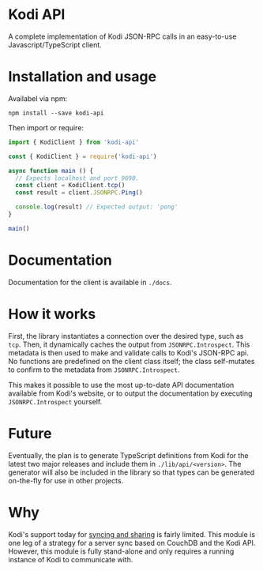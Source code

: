# Kodi API

A complete implementation of Kodi JSON-RPC calls in an easy-to-use Javascript/TypeScript client.

# Installation and usage

Availabel via npm:

```shell
npm install --save kodi-api
```

Then import or require:

```typescript
import { KodiClient } from 'kodi-api'
```

```javascript
const { KodiClient } = require('kodi-api')

async function main () {
  // Expects localhost and port 9090.
  const client = KodiClient.tcp()
  const result = client.JSONRPC.Ping()

  console.log(result) // Expected output: 'pong'
}

main()
```

# Documentation

Documentation for the client is available in `./docs`.

# How it works

First, the library instantiates a connection over the desired type, such as `tcp`. Then, it dynamically caches the output from `JSONRPC.Introspect`. This metadata is then used to make and validate calls to Kodi's JSON-RPC api. No functions are predefined on the client class itself; the class self-mutates to confirm to the metadata from `JSONRPC.Introspect`.

This makes it possible to use the most up-to-date API documentation available from Kodi's website, or to output the documentation by executing `JSONRPC.Introspect` yourself.

# Future

Eventually, the plan is to generate TypeScript definitions from Kodi for the latest two major releases and include them in `./lib/api/<version>`. The generator will also be included in the library so that types can be generated on-the-fly for use in other projects.

# Why

Kodi's support today for [syncing and sharing](https://kodi.wiki/view/Syncing_and_sharing) is fairly limited. This module is one leg of a strategy for a server sync based on CouchDB and the Kodi API. However, this module is fully stand-alone and only requires a running instance of Kodi to communicate with.
